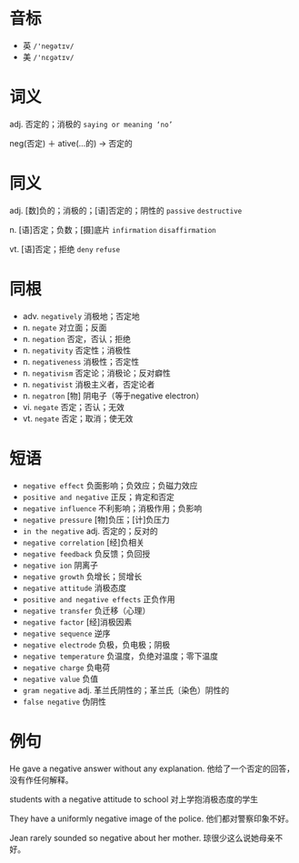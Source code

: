 # 音标

- 英 `/'negətɪv/`
- 美 `/'nɛɡətɪv/`

# 词义

adj. 否定的；消极的
`saying or meaning ‘no’`



neg(否定) ＋ ative(…的) → 否定的

# 同义

adj. [数]负的；消极的；[语]否定的；阴性的
`passive` `destructive`

n. [语]否定；负数；[摄]底片
`infirmation` `disaffirmation`

vt. [语]否定；拒绝
`deny` `refuse`

# 同根

- adv. `negatively` 消极地；否定地
- n. `negate` 对立面；反面
- n. `negation` 否定，否认；拒绝
- n. `negativity` 否定性；消极性
- n. `negativeness` 消极性；否定性
- n. `negativism` 否定论；消极论；反对癖性
- n. `negativist` 消极主义者，否定论者
- n. `negatron` [物] 阴电子（等于negative electron）
- vi. `negate` 否定；否认；无效
- vt. `negate` 否定；取消；使无效

# 短语

- `negative effect` 负面影响；负效应；负磁力效应
- `positive and negative` 正反；肯定和否定
- `negative influence` 不利影响；消极作用；负影响
- `negative pressure` [物]负压；[计]负压力
- `in the negative` adj. 否定的；反对的
- `negative correlation` [经]负相关
- `negative feedback` 负反馈；负回授
- `negative ion` 阴离子
- `negative growth` 负增长；贸增长
- `negative attitude` 消极态度
- `positive and negative effects` 正负作用
- `negative transfer` 负迁移（心理）
- `negative factor` [经]消极因素
- `negative sequence` 逆序
- `negative electrode` 负极，负电极；阴极
- `negative temperature` 负温度，负绝对温度；零下温度
- `negative charge` 负电荷
- `negative value` 负值
- `gram negative` adj. 革兰氏阴性的；革兰氏〔染色）阴性的
- `false negative` 伪阴性

# 例句

He gave a negative answer without any explanation.
他给了一个否定的回答，没有作任何解释。

students with a negative attitude to school
对上学抱消极态度的学生

They have a uniformly negative image of the police.
他们都对警察印象不好。

Jean rarely sounded so negative about her mother.
琼很少这么说她母亲不好。


